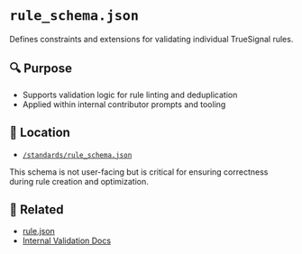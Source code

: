 # `rule_schema.json`

Defines constraints and extensions for validating individual TrueSignal rules.

## 🔍 Purpose
- Supports validation logic for rule linting and deduplication
- Applied within internal contributor prompts and tooling

## 📎 Location
- [`/standards/rule_schema.json`](../../standards/rule_schema.json)

This schema is not user-facing but is critical for ensuring correctness during rule creation and optimization.

## 🔗 Related
- [rule.json](/docs/reference/rule.json.md)
- [Internal Validation Docs](/internal/docs/validation/)
